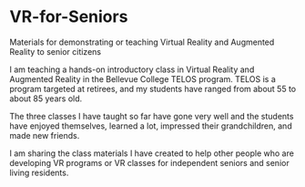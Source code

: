 # VR-for-Seniors

Materials for demonstrating or teaching Virtual Reality and Augmented Reality to senior citizens


I am teaching a hands-on introductory class in Virtual Reality and Augmented Reality in the Bellevue College TELOS program. TELOS is a program targeted at retirees, and my students have ranged from about 55 to about 85 years old.

The three classes I have taught so far have gone very well and the students have enjoyed themselves, learned a lot, impressed their grandchildren, and made new friends.

I am sharing the class materials I have created to help other people who are developing VR programs or VR classes for independent seniors and senior living residents.